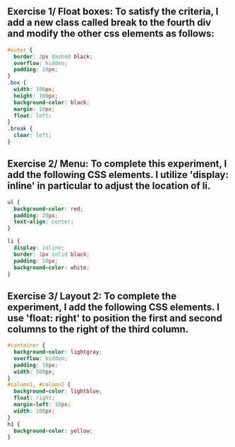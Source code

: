 ## Exercise 1/ Float boxes: To satisfy the criteria, I add a new class called **break** to the fourth div and modify the other css elements as follows:

```css
#outer {
  border: 2px dashed black;
  overflow: hidden;
  padding: 10px;
}
.box {
  width: 100px;
  height: 100px;
  background-color: black;
  margin: 10px;
  float: left;
}
.break {
  clear: left;
}
```

## Exercise 2/ Menu: To complete this experiment, I add the following CSS elements. I utilize 'display: inline' in particular to adjust the location of li.
```css
ul {
  background-color: red;
  padding: 20px;
  text-align: center;
}

li {
  display: inline;
  border: 1px solid black;
  padding: 10px;
  background-color: white;
}
```

## Exercise 3/ Layout 2: To complete the experiment, I add the following CSS elements. I use 'float: right' to position the first and second columns to the right of the third column.

```css
#container {
  background-color: lightgray;
  overflow: hidden;
  padding: 10px;
  width: 500px;
}
#column1, #column2 {
  background-color: lightblue;
  float: right;
  margin-left: 10px;
  width: 100px;
}
h1 {
  background-color: yellow;
}
```
